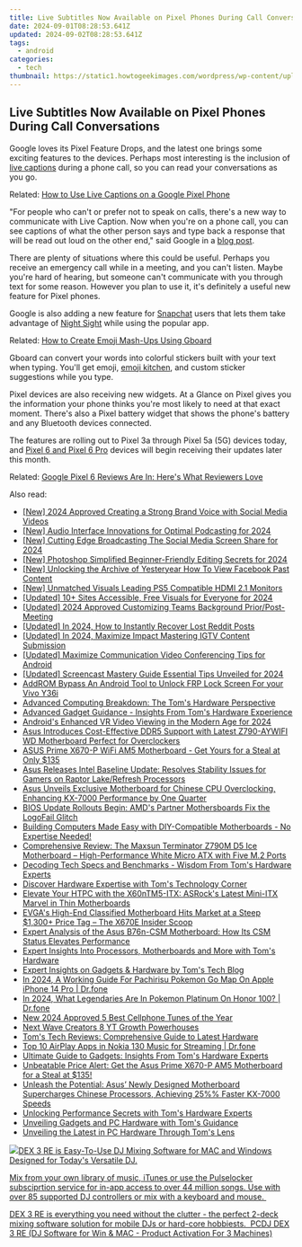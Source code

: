 ```yaml
---
title: Live Subtitles Now Available on Pixel Phones During Call Conversations
date: 2024-09-01T08:28:53.641Z
updated: 2024-09-02T08:28:53.641Z
tags:
  - android
categories:
  - tech
thumbnail: https://static1.howtogeekimages.com/wordpress/wp-content/uploads/2022/03/pixel-live-captions-call.jpg
---
```


## Live Subtitles Now Available on Pixel Phones During Call Conversations

Google loves its Pixel Feature Drops, and the latest one brings some exciting features to the devices. Perhaps most interesting is the inclusion of [live captions](https://android-frp.techidaily.com/in-2024-how-to-bypass-frp-from-htc-by-drfone-android/) during a phone call, so you can read your conversations as you go.

Related: [How to Use Live Captions on a Google Pixel Phone](https://android-frp.techidaily.com/in-2024-how-to-bypass-frp-from-htc-by-drfone-android/) 

 "For people who can't or prefer not to speak on calls, there's a new way to communicate with Live Caption. Now when you're on a phone call, you can see captions of what the other person says and type back a response that will be read out loud on the other end," said Google in a [blog post](https://blog.google/products/pixel/feature-drop-march-2022/).

 There are plenty of situations where this could be useful. Perhaps you receive an emergency call while in a meeting, and you can't listen. Maybe you're hard of hearing, but someone can't communicate with you through text for some reason. However you plan to use it, it's definitely a useful new feature for Pixel phones.

 Google is also adding a new feature for [Snapchat](https://screen-activity-recording.techidaily.com/2024-approved-optimize-your-communication-scheduling-and-planning-with-ease-google/) users that lets them take advantage of [Night Sight](https://youtube-webster.techidaily.com/ed-in-2024-boost-popularity-quickly-top-30-hashtags-every-gamer-needs/) while using the popular app.

Related: [How to Create Emoji Mash-Ups Using Gboard](https://graphic-issues.techidaily.com/gpu-recognition-error-fix/) 

 Gboard can convert your words into colorful stickers built with your text when typing. You'll get emoji, [emoji kitchen](https://graphic-issues.techidaily.com/gpu-recognition-error-fix/), and custom sticker suggestions while you type.

 Pixel devices are also receiving new widgets. At a Glance on Pixel gives you the information your phone thinks you're most likely to need at that exact moment. There's also a Pixel battery widget that shows the phone's battery and any Bluetooth devices connected.

 The features are rolling out to Pixel 3a through Pixel 5a (5G) devices today, and [Pixel 6 and Pixel 6 Pro](https://unlock-android.techidaily.com/top-apps-and-online-tools-to-track-itel-p55t-phone-withwithout-imei-number-by-drfone-android/) devices will begin receiving their updates later this month.

Related: [Google Pixel 6 Reviews Are In: Here's What Reviewers Love](https://unlock-android.techidaily.com/top-apps-and-online-tools-to-track-itel-p55t-phone-withwithout-imei-number-by-drfone-android/)

<ins class="adsbygoogle"
     style="display:block"
     data-ad-format="autorelaxed"
     data-ad-client="ca-pub-7571918770474297"
     data-ad-slot="1223367746"></ins>



<ins class="adsbygoogle"
     style="display:block"
     data-ad-client="ca-pub-7571918770474297"
     data-ad-slot="8358498916"
     data-ad-format="auto"
     data-full-width-responsive="true"></ins>

<span class="atpl-alsoreadstyle">Also read:</span>
<div><ul>
<li><a href="https://facebook-video-recording.techidaily.com/new-2024-approved-creating-a-strong-brand-voice-with-social-media-videos/"><u>[New] 2024 Approved  Creating a Strong Brand Voice with Social Media Videos</u></a></li>
<li><a href="https://fox-cloud.techidaily.com/new-audio-interface-innovations-for-optimal-podcasting-for-2024/"><u>[New] Audio Interface Innovations for Optimal Podcasting for 2024</u></a></li>
<li><a href="https://facebook-clips.techidaily.com/new-cutting-edge-broadcasting-the-social-media-screen-share-for-2024/"><u>[New] Cutting Edge Broadcasting  The Social Media Screen Share for 2024</u></a></li>
<li><a href="https://fox-helps.techidaily.com/new-photoshop-simplified-beginner-friendly-editing-secrets-for-2024/"><u>[New] Photoshop Simplified  Beginner-Friendly Editing Secrets for 2024</u></a></li>
<li><a href="https://facebook-video-recording.techidaily.com/new-unlocking-the-archive-of-yesteryear-how-to-view-facebook-past-content/"><u>[New] Unlocking the Archive of Yesteryear  How To View Facebook Past Content</u></a></li>
<li><a href="https://screen-sharing-recording.techidaily.com/new-unmatched-visuals-leading-ps5-compatible-hdmi-21-monitors/"><u>[New] Unmatched Visuals  Leading PS5 Compatible HDMI 2.1 Monitors</u></a></li>
<li><a href="https://fox-cloud.techidaily.com/updated-10plus-sites-accessible-free-visuals-for-everyone-for-2024/"><u>[Updated] 10+ Sites  Accessible, Free Visuals for Everyone for 2024</u></a></li>
<li><a href="https://screen-activity-recording.techidaily.com/updated-2024-approved-customizing-teams-background-priorpost-meeting/"><u>[Updated] 2024 Approved  Customizing Teams Background Prior/Post-Meeting</u></a></li>
<li><a href="https://fox-friendly.techidaily.com/updated-in-2024-how-to-instantly-recover-lost-reddit-posts/"><u>[Updated] In 2024, How to Instantly Recover Lost Reddit Posts</u></a></li>
<li><a href="https://instagram-clips.techidaily.com/updated-in-2024-maximize-impact-mastering-igtv-content-submission/"><u>[Updated] In 2024, Maximize Impact  Mastering IGTV Content Submission</u></a></li>
<li><a href="https://screen-recording.techidaily.com/updated-maximize-communication-video-conferencing-tips-for-android/"><u>[Updated] Maximize Communication  Video Conferencing Tips for Android</u></a></li>
<li><a href="https://screen-recording.techidaily.com/updated-screencast-mastery-guide-essential-tips-unveiled-for-2024/"><u>[Updated] Screencast Mastery Guide  Essential Tips Unveiled for 2024</u></a></li>
<li><a href="https://bypass-frp.techidaily.com/addrom-bypass-an-android-tool-to-unlock-frp-lock-screen-for-your-vivo-y36i-by-drfone-android/"><u>AddROM Bypass An Android Tool to Unlock FRP Lock Screen For your Vivo Y36i</u></a></li>
<li><a href="https://hardware-tips.techidaily.com/advanced-computing-breakdown-the-toms-hardware-perspective/"><u>Advanced Computing Breakdown: The Tom's Hardware Perspective</u></a></li>
<li><a href="https://hardware-tips.techidaily.com/advanced-gadget-guidance-insights-from-toms-hardware-experience/"><u>Advanced Gadget Guidance - Insights From Tom's Hardware Experience</u></a></li>
<li><a href="https://extra-information.techidaily.com/androids-enhanced-vr-video-viewing-in-the-modern-age-for-2024/"><u>Android's Enhanced VR Video Viewing in the Modern Age for 2024</u></a></li>
<li><a href="https://hardware-tips.techidaily.com/asus-introduces-cost-effective-ddr5-support-with-latest-z790-aywifi-wd-motherboard-perfect-for-overclockers/"><u>Asus Introduces Cost-Effective DDR5 Support with Latest Z790-AYWIFI WD Motherboard Perfect for Overclockers</u></a></li>
<li><a href="https://hardware-tips.techidaily.com/1723862857266-asus-prime-x670-p-wifi-am5-motherboard-get-yours-for-a-steal-at-only-135/"><u>ASUS Prime X670-P WiFi AM5 Motherboard - Get Yours for a Steal at Only $135</u></a></li>
<li><a href="https://hardware-tips.techidaily.com/asus-releases-intel-baseline-update-resolves-stability-issues-for-gamers-on-raptor-lakerefresh-processors/"><u>Asus Releases Intel Baseline Update: Resolves Stability Issues for Gamers on Raptor Lake/Refresh Processors</u></a></li>
<li><a href="https://hardware-tips.techidaily.com/asus-unveils-exclusive-motherboard-for-chinese-cpu-overclocking-enhancing-kx-7000-performance-by-one-quarter/"><u>Asus Unveils Exclusive Motherboard for Chinese CPU Overclocking, Enhancing KX-7000 Performance by One Quarter</u></a></li>
<li><a href="https://hardware-tips.techidaily.com/bios-update-rollouts-begin-amds-partner-mothersboards-fix-the-logofail-glitch/"><u>BIOS Update Rollouts Begin: AMD's Partner Mothersboards Fix the LogoFail Glitch</u></a></li>
<li><a href="https://hardware-tips.techidaily.com/1723862843691-building-computers-made-easy-with-diy-compatible-motherboards-no-expertise-needed/"><u>Building Computers Made Easy with DIY-Compatible Motherboards - No Expertise Needed!</u></a></li>
<li><a href="https://hardware-tips.techidaily.com/comprehensive-review-the-maxsun-terminator-z790m-d5-ice-motherboard-high-performance-white-micro-atx-with-five-m2-ports/"><u>Comprehensive Review: The Maxsun Terminator Z790M D5 Ice Motherboard – High-Performance White Micro ATX with Five M.2 Ports</u></a></li>
<li><a href="https://hardware-tips.techidaily.com/decoding-tech-specs-and-benchmarks-wisdom-from-toms-hardware-experts/"><u>Decoding Tech Specs and Benchmarks - Wisdom From Tom's Hardware Experts</u></a></li>
<li><a href="https://hardware-tips.techidaily.com/discover-hardware-expertise-with-toms-technology-corner/"><u>Discover Hardware Expertise with Tom's Technology Corner</u></a></li>
<li><a href="https://hardware-tips.techidaily.com/elevate-your-htpc-with-the-x60ntm5-itx-asrocks-latest-mini-itx-marvel-in-thin-motherboards/"><u>Elevate Your HTPC with the X60nTM5-ITX: ASRock's Latest Mini-ITX Marvel in Thin Motherboards</u></a></li>
<li><a href="https://hardware-tips.techidaily.com/evgas-high-end-classified-motherboard-hits-market-at-a-steep-1300plus-price-tag-the-x670e-insider-scoop/"><u>EVGA's High-End Classified Motherboard Hits Market at a Steep $1,300+ Price Tag – The X670E Insider Scoop</u></a></li>
<li><a href="https://hardware-tips.techidaily.com/expert-analysis-of-the-asus-b76n-csm-motherboard-how-its-csm-status-elevates-performance/"><u>Expert Analysis of the Asus B76n-CSM Motherboard: How Its CSM Status Elevates Performance</u></a></li>
<li><a href="https://hardware-tips.techidaily.com/expert-insights-into-processors-motherboards-and-more-with-toms-hardware/"><u>Expert Insights Into Processors, Motherboards and More with Tom's Hardware</u></a></li>
<li><a href="https://hardware-tips.techidaily.com/expert-insights-on-gadgets-and-hardware-by-toms-tech-blog/"><u>Expert Insights on Gadgets & Hardware by Tom's Tech Blog</u></a></li>
<li><a href="https://ios-pokemon-go.techidaily.com/in-2024-a-working-guide-for-pachirisu-pokemon-go-map-on-apple-iphone-14-pro-drfone-by-drfone-virtual-ios/"><u>In 2024, A Working Guide For Pachirisu Pokemon Go Map On Apple iPhone 14 Pro | Dr.fone</u></a></li>
<li><a href="https://pokemon-go-android.techidaily.com/in-2024-what-legendaries-are-in-pokemon-platinum-on-honor-100-drfone-by-drfone-virtual-android/"><u>In 2024, What Legendaries Are In Pokemon Platinum On Honor 100? | Dr.fone</u></a></li>
<li><a href="https://audio-editing.techidaily.com/new-2024-approved-5-best-cellphone-tunes-of-the-year/"><u>New 2024 Approved 5 Best Cellphone Tunes of the Year</u></a></li>
<li><a href="https://youtube-video-recordings.techidaily.com/next-wave-creators-8-yt-growth-powerhouses/"><u>Next Wave Creators 8  YT Growth Powerhouses</u></a></li>
<li><a href="https://hardware-tips.techidaily.com/toms-tech-reviews-comprehensive-guide-to-latest-hardware/"><u>Tom's Tech Reviews: Comprehensive Guide to Latest Hardware</u></a></li>
<li><a href="https://screen-mirror.techidaily.com/top-10-airplay-apps-in-nokia-130-music-for-streaming-drfone-by-drfone-android/"><u>Top 10 AirPlay Apps in Nokia 130 Music for Streaming | Dr.fone</u></a></li>
<li><a href="https://hardware-tips.techidaily.com/ultimate-guide-to-gadgets-insights-from-toms-hardware-experts/"><u>Ultimate Guide to Gadgets: Insights From Tom's Hardware Experts</u></a></li>
<li><a href="https://hardware-tips.techidaily.com/1723862859030-unbeatable-price-alert-get-the-asus-prime-x670-p-am5-motherboard-for-a-steal-at-135/"><u>Unbeatable Price Alert: Get the Asus Prime X670-P AM5 Motherboard for a Steal at $135!</u></a></li>
<li><a href="https://hardware-tips.techidaily.com/unleash-the-potential-asus-newly-designed-motherboard-supercharges-chinese-processors-achieving-25-faster-kx-7000-speeds/"><u>Unleash the Potential: Asus’ Newly Designed Motherboard Supercharges Chinese Processors, Achieving 25%% Faster KX-7000 Speeds</u></a></li>
<li><a href="https://hardware-tips.techidaily.com/unlocking-performance-secrets-with-toms-hardware-experts-t17238628804643/"><u>Unlocking Performance Secrets with Tom's Hardware Experts</u></a></li>
<li><a href="https://hardware-tips.techidaily.com/unveiling-gadgets-and-pc-hardware-with-toms-guidance/"><u>Unveiling Gadgets and PC Hardware with Tom's Guidance</u></a></li>
<li><a href="https://hardware-tips.techidaily.com/unveiling-the-latest-in-pc-hardware-through-toms-lens/"><u>Unveiling the Latest in PC Hardware Through Tom's Lens</u></a></li>
</ul></div>

<!-- affiliate ads begin -->
<a href="https://shop.pcdj.com/order/checkout.php?PRODS=4698827&QTY=1&AFFILIATE=108875&CART=1"> <img src="https://secure.avangate.com/images/merchant/47f4b6321e9fd8e8f7326a6adc1a7c1e/products/dex3REpage-newmainscreenshot.png" border="0">DEX 3 RE is Easy-To-Use DJ Mixing Software for MAC and Windows Designed for Today's Versatile DJ. 

 Mix from your own library of music, iTunes or use the Pulselocker subsciprtion service for in-app access to over 44 million songs. Use with over 85 supported DJ controllers or mix with a keyboard and mouse.  

 DEX 3 RE is everything you need without the clutter - the perfect 2-deck mixing software solution for mobile DJs or hard-core hobbiests.  
 PCDJ DEX 3 RE (DJ Software for Win & MAC - Product Activation For 3 Machines)</a>
<!-- affiliate ads end -->